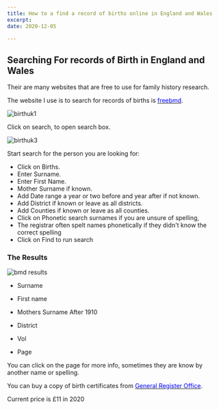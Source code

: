 ```yaml
---
title: How to a find a record of births online in England and Wales
excerpt:
date: 2020-12-05

---
```


## Searching For records of Birth in England and Wales

Their are many websites that are free to use for family history research.

The website I use is to search for records of births is [<span style="color:blue">freebmd</span>](https://www.freebmd.org.uk).

![birthuk1](https://res.cloudinary.com/dzhbfdfa5/image/upload/c_scale,h_400,w_600/v1607187929/birthuk1_p3npnb.png)

Click on search, to open search box.

![birthuk3](https://res.cloudinary.com/dzhbfdfa5/image/upload/c_scale,h_400,w_600/v1607186953/birthuk1_c8boza.png)

Start search for the person you are looking for:

- Click on Births.
- Enter Surname.
- Enter First Name.
- Mother Surname if known.
- Add Date range a year or two before and year after if not known.
- Add District if known or leave as all districts.
- Add Counties if known or leave as all counties.
- Click on Phonetic search surnames if you are unsure of spelling,
- The registrar often spelt names phonetically if they didn't know the correct spelling
- Click on Find to run search

### The Results

![bmd results](https://res.cloudinary.com/dzhbfdfa5/image/upload/v1607246769/bmdres_hevkdz.png)

- Surname

- First name

- Mothers Surname After 1910

- District

- Vol

- Page

You can click on the page for more info, sometimes they are know by another name or spelling.

You can buy a copy of birth certificates from [<span style="color:blue">General Register Office</span>](https://www.gov.uk/order-copy-birth-death-marriage-certificate).

Current price is £11 in 2020

